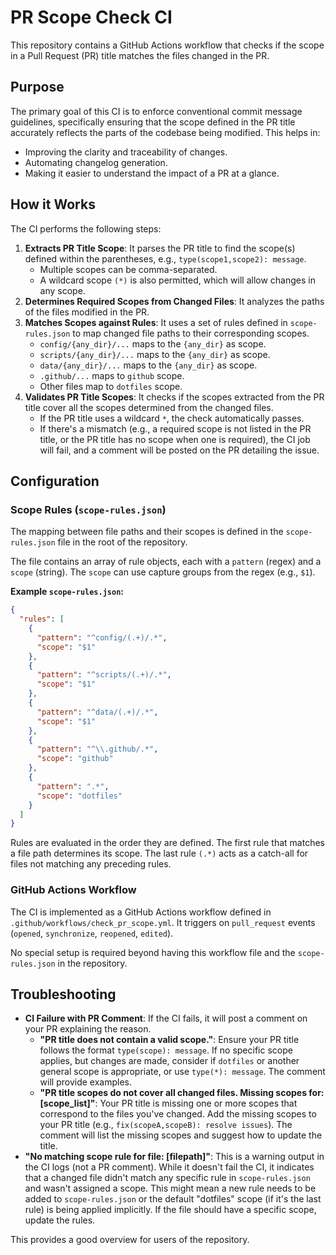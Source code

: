 # PR Scope Check CI

This repository contains a GitHub Actions workflow that checks if the scope in a Pull Request (PR) title matches the files changed in the PR.

## Purpose

The primary goal of this CI is to enforce conventional commit message guidelines, specifically ensuring that the scope defined in the PR title accurately reflects the parts of the codebase being modified. This helps in:

-   Improving the clarity and traceability of changes.
-   Automating changelog generation.
-   Making it easier to understand the impact of a PR at a glance.

## How it Works

The CI performs the following steps:

1.  **Extracts PR Title Scope**: It parses the PR title to find the scope(s) defined within the parentheses, e.g., `type(scope1,scope2): message`.
    -   Multiple scopes can be comma-separated.
    -   A wildcard scope `(*)` is also permitted, which will allow changes in any scope.
2.  **Determines Required Scopes from Changed Files**: It analyzes the paths of the files modified in the PR.
3.  **Matches Scopes against Rules**: It uses a set of rules defined in `scope-rules.json` to map changed file paths to their corresponding scopes.
    -   `config/{any_dir}/...` maps to the `{any_dir}` as scope.
    -   `scripts/{any_dir}/...` maps to the `{any_dir}` as scope.
    -   `data/{any_dir}/...` maps to the `{any_dir}` as scope.
    -   `.github/...` maps to `github` scope.
    -   Other files map to `dotfiles` scope.
4.  **Validates PR Title Scopes**: It checks if the scopes extracted from the PR title cover all the scopes determined from the changed files.
    -   If the PR title uses a wildcard `*`, the check automatically passes.
    -   If there's a mismatch (e.g., a required scope is not listed in the PR title, or the PR title has no scope when one is required), the CI job will fail, and a comment will be posted on the PR detailing the issue.

## Configuration

### Scope Rules (`scope-rules.json`)

The mapping between file paths and their scopes is defined in the `scope-rules.json` file in the root of the repository.

The file contains an array of rule objects, each with a `pattern` (regex) and a `scope` (string). The `scope` can use capture groups from the regex (e.g., `$1`).

**Example `scope-rules.json`:**

```json
{
  "rules": [
    {
      "pattern": "^config/(.+)/.*",
      "scope": "$1"
    },
    {
      "pattern": "^scripts/(.+)/.*",
      "scope": "$1"
    },
    {
      "pattern": "^data/(.+)/.*",
      "scope": "$1"
    },
    {
      "pattern": "^\\.github/.*",
      "scope": "github"
    },
    {
      "pattern": ".*",
      "scope": "dotfiles"
    }
  ]
}
```

Rules are evaluated in the order they are defined. The first rule that matches a file path determines its scope. The last rule `(.*)` acts as a catch-all for files not matching any preceding rules.

### GitHub Actions Workflow

The CI is implemented as a GitHub Actions workflow defined in `.github/workflows/check_pr_scope.yml`. It triggers on `pull_request` events (`opened`, `synchronize`, `reopened`, `edited`).

No special setup is required beyond having this workflow file and the `scope-rules.json` in the repository.

## Troubleshooting

-   **CI Failure with PR Comment**: If the CI fails, it will post a comment on your PR explaining the reason.
    -   **"PR title does not contain a valid scope."**: Ensure your PR title follows the format `type(scope): message`. If no specific scope applies, but changes are made, consider if `dotfiles` or another general scope is appropriate, or use `type(*): message`. The comment will provide examples.
    -   **"PR title scopes do not cover all changed files. Missing scopes for: [scope_list]"**: Your PR title is missing one or more scopes that correspond to the files you've changed. Add the missing scopes to your PR title (e.g., `fix(scopeA,scopeB): resolve issues`). The comment will list the missing scopes and suggest how to update the title.
-   **"No matching scope rule for file: [filepath]"**: This is a warning output in the CI logs (not a PR comment). While it doesn't fail the CI, it indicates that a changed file didn't match any specific rule in `scope-rules.json` and wasn't assigned a scope. This might mean a new rule needs to be added to `scope-rules.json` or the default "dotfiles" scope (if it's the last rule) is being applied implicitly. If the file should have a specific scope, update the rules.

This provides a good overview for users of the repository.
